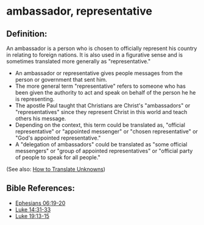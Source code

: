 # ambassador, representative #

## Definition: ##

An ambassador is a person who is chosen to officially represent his country in relating to foreign nations. It is also used in a figurative sense and is sometimes translated more generally as "representative."

* An ambassador or representative gives people messages from the person or government that sent him.
* The more general term "representative" refers to someone who has been given the authority to act and speak on behalf of the person he he is representing.
* The apostle Paul taught that Christians are Christ's "ambassadors" or "representatives" since they represent Christ in this world and teach others his message.
* Depending on the context, this term could be translated as, "official representative" or "appointed messenger" or "chosen representative" or "God's appointed representative."
* A "delegation of ambassadors" could be translated as "some official messengers" or "group of appointed representatives" or "official party of people to speak for all people."

(See also: [How to Translate Unknowns](en/ta-vol1/translate/man/translate-unknown))



## Bible References: ##

* [Ephesians 06:19-20](en/tn/eph/help/06/19)
* [Luke 14:31-33](en/tn/luk/help/14/31)
* [Luke 19:13-15](en/tn/luk/help/19/13)